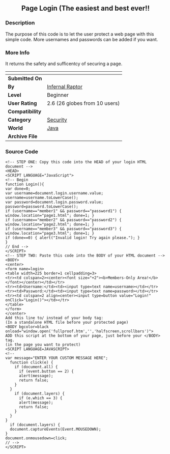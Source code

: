 ﻿<div align="center">

## Page Login \(The easiest and best ever\!\!


</div>

### Description

The purpose of this code is to let the user protect a web page with this simple code. More usernames and passwords can be added if you want.
 
### More Info
 
It returns the safety and sufficentcy of securing a page.


<span>             |<span>
---                |---
**Submitted On**   |
**By**             |[Infernal Raptor](https://github.com/Planet-Source-Code/PSCIndex/blob/master/ByAuthor/infernal-raptor.md)
**Level**          |Beginner
**User Rating**    |2.6 (26 globes from 10 users)
**Compatibility**  |
**Category**       |[Security](https://github.com/Planet-Source-Code/PSCIndex/blob/master/ByCategory/security__2-74.md)
**World**          |[Java](https://github.com/Planet-Source-Code/PSCIndex/blob/master/ByWorld/java.md)
**Archive File**   |[](https://github.com/Planet-Source-Code/infernal-raptor-page-login-the-easiest-and-best-ever__2-2491/archive/master.zip)





### Source Code

```
<!-- STEP ONE: Copy this code into the HEAD of your login HTML document -->
<HEAD>
<SCRIPT LANGUAGE="JavaScript">
<!-- Begin
function Login(){
var done=0;
var username=document.login.username.value;
username=username.toLowerCase();
var password=document.login.password.value;
password=password.toLowerCase();
if (username=="member1" && password=="password1") { window.location="page1.html"; done=1; }
if (username=="member2" && password=="password2") { window.location="page2.html"; done=1; }
if (username=="member3" && password=="password3") { window.location="page3.html"; done=1; }
if (done==0) { alert("Invalid login! Try again please."); }
}
// End -->
</SCRIPT>
<!-- STEP TWO: Paste this code into the BODY of your HTML document -->
<BODY>
<center>
<form name=login>
<table width=225 border=1 cellpadding=3>
<tr><td colspan=2><center><font size="+2"><b>Members-Only Area!</b></font></center></td></tr>
<tr><td>Username:</td><td><input type=text name=username></td></tr>
<tr><td>Password:</td><td><input type=text name=password></td></tr>
<tr><td colspan=2 align=center><input type=button value="Login!" onClick="Login()"></td></tr>
</table>
</form>
</center>
Add this line to/ instead of your body tag:
(In a standalone HTML file before your protected page)
<BODY bgcolor=black onload="window.open('fullproof.htm','','halfscreen,scrollbars')">
ADD this script at the bottom of your page, just before your </BODY> tag.
(in the page you want to protect)
<SCRIPT LANGUAGE=JAVASCRIPT>
<!--
var message="ENTER YOUR CUSTOM MESSAGE HERE";
  function click(e) {
    if (document.all) {
      if (event.button == 2) {
      alert(message);
      return false;
    }
  }
    if (document.layers) {
      if (e.which == 3) {
      alert(message);
      return false;
    }
  }
}
  if (document.layers) {
  document.captureEvents(Event.MOUSEDOWN);
}
document.onmousedown=click;
// -->
</SCRIPT>
```


